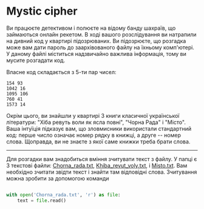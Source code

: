 # Mystic cipher 

Ви працюєте детективом і полюєте на відому банду шахраїв, що займаються 
онлайн рекетом. В ході вашого розслідування ви натрапили на дивний 
код у квартирі підозрюваних. Ви 
підозрюєте, що розгадка може вам дати пароль до заархівованого файлу на 
їхньому комп'ютері. У даному файлі міститься надзвичайно важлива інформація, 
тому ви мусите розгадати код.

Власне код складається з 5-ти пар чисел:
```
154 93 
1042 16 
1095 106 
760 41 
1573 14
```

Окрім цього, ви знайшли у квартирі 3 книги класичної української літератури: 
"Хіба ревуть воли як ясла повні", "Чорна Рада" і "Місто". Ваша інтуїція 
підказує вам, що зловмисники використали стандартний код: перше число 
означає номер рядку в книжці, а друге -- номер слова. Щоправда, 
ви не знаєте з якої саме книжки треба брати слова. 

-----------------------

Для розгадки вам знадобиться вміння зчитувати текст з файлу. У папці є 3 текстові 
файли: [Chorna_rada.txt](./Chorna_rada.txt), [Khiba_revut_voly.txt](./Khiba_revut_voly.txt), 
і [Misto.txt](./Misto.txt). Вам необхідно зчитати звідти текст і 
знайти там відповідні слова. Зчитування можна зробити за допомогою команди

```python

with open('Chorna_rada.txt', 'r') as file: 
    text = file.read()
```
